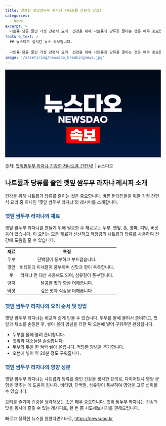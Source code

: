```yaml
---
title: 건강한 깻잎쌈두부 라자냐 저나트륨 간편식 맛집!
categories:
  - News
excerpt: >
  나트륨·당류 줄인 가정 간편식 요리  건강을 위해 나트륨과 당류를 줄이는 것은 매우 중요합니다. 특히 바쁜 …
feature_text: >
  ## 뉴스다오 실시간 뉴스 속보입니다.

  나트륨·당류 줄인 가정 간편식 요리  건강을 위해 나트륨과 당류를 줄이는 것은 매우 중요합니다. 특히 바쁜 …
image: '/assets/img/newsdao_breakingnews.jpg'
---
```


![뉴스다오 속보](/assets/img/newsdao_breakingnews.jpg)

<p>출처: <a href="https://newsdao.kr/3991" rel="dofollow">깻잎쌈두부 라자냐 건강한 저나트륨 간편식!</a> | 뉴스다오</p>

<h2 data-ke-size="size26">나트륨과 당류를 줄인 깻잎 쌈두부 라자냐 레시피 소개</h2>
<p data-ke-size="size16">건강을 위해 나트륨과 당류를 줄이는 것은 중요합니다. 바쁜 현대인들을 위한 가정 간편식 요리 중 하나인 '깻잎 쌈두부 라자냐'의 레시피를 소개합니다.</p>

<h3><b><span style="color: #1a5490;">깻잎 쌈두부 라자냐의 재료</span></b></h3>
<p data-ke-size="size16">깻잎 쌈두부 라자냐를 만들기 위해 필요한 주 재료로는 두부, 깻잎, 톳, 양파, 피망, 버섯 등이 있습니다. 이 요리는 모든 재료가 신선하고 적정량의 나트륨과 당류를 사용하여 건강에 도움을 줄 수 있습니다.</p>
<table>
  <tr>
    <td style="text-align: center; height: 17px;"><b>재료</b></td>
    <td style="text-align: center; height: 17px;"><b>특징</b></td>
  </tr>
  <tr>
    <td style="text-align: center; height: 17px;">두부</td>
    <td style="text-align: center; height: 17px;">단백질이 풍부하고 부드럽습니다.</td>
  </tr>
  <tr>
    <td style="text-align: center; height: 17px;">깻잎</td>
    <td style="text-align: center; height: 17px;">비타민과 미네랄이 풍부하며 신맛과 향이 독특합니다.</td>
  </tr>
  <tr>
    <td style="text-align: center; height: 17px;">톳</td>
    <td style="text-align: center; height: 17px;">라자냐 면 대신 사용해도 되며, 섬유질이 풍부합니다.</td>
  </tr>
  <tr>
    <td style="text-align: center; height: 17px;">양파</td>
    <td style="text-align: center; height: 17px;">달콤한 맛과 향을 더해줍니다.</td>
  </tr>
  <tr>
    <td style="text-align: center; height: 17px;">버섯</td>
    <td style="text-align: center; height: 17px;">깊은 맛과 식감을 더해줍니다.</td>
  </tr>
</table>

<h3><b><span style="color: #1a5490;">깻잎 쌈두부 라자냐의 요리 순서 및 방법</span></b></h3>
<p data-ke-size="size16">깻잎 쌈두부 라자냐는 비교적 쉽게 만들 수 있습니다. 두부를 물에 불려서 준비하고, 깻잎과 채소를 손질한 후, 쌓아 올려 양념을 더한 뒤 오븐에 넣어 구워주면 완성됩니다.</p>
<ul>
  <li>두부를 물에 불려 준비합니다.</li>
  <li>깻잎과 채소들을 손질합니다.</li>
  <li>두부와 톳을 한 켜씩 쌓아 올립니다. 적당한 양념을 추가합니다.</li>
  <li>오븐에 넣어 약 20분 정도 구워줍니다.</li>
</ul>

<h3><b><span style="color: #1a5490;">깻잎 쌈두부 라자냐의 영양 성분</span></b></h3>
<p data-ke-size="size16">깻잎 쌈두부 라자냐는 나트륨과 당류를 줄인 건강을 생각한 요리로, 다이어트나 영양 균형을 맞추는 데 도움이 됩니다. 비타민, 단백질, 섬유질이 풍부하여 영양을 고루 섭취할 수 있습니다.</p>

<p data-ke-size="size16">요리를 즐기며 건강을 생각해보는 것은 매우 중요합니다. 깻잎 쌈두부 라자냐는 건강과 맛을 동시에 즐길 수 있는 레시피로, 한 번 쯤 시도해보시기를 권해드립니다.</p>
<p data-ke-size="size16"></p> 

빠르고 정확한 뉴스를 원한다면? 바로, <a href="https://newsdao.kr" rel="dofollow">https://newsdao.kr</a>


